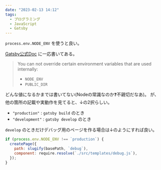 ```yaml
---
date: "2023-02-13 14:12"
tags:
  - プログラミング
  - JavaScript
  - Gatsby
---
```


`process.env.NODE_ENV` を使うと良い。

[Gatsby公式Doc](https://www.gatsbyjs.com/docs/how-to/local-development/environment-variables/)
に一応書いてある。

> You can not override certain environment variables that are used internally:
>
> - `NODE_ENV`
> - `PUBLIC_DIR`

どんな値になるかまでは書いてない(Nodeの常識なのか❓不親切だなあ)。
が、他の箇所の記載や実動作を見てると、↓の2択らしい。

- `"production"` : `gatsby build` のとき
- `"development"` : `gatsby develop` のとき

`develop` のときだけデバッグ用のページを作る場合は↓のようにすれば良い。

```js
if (process.env.NODE_ENV !== `production`) {
  createPage({
    path: slugify(basePath, `debug`),
    component: require.resolve(`./src/templates/debug.js`),
  });
}
```
